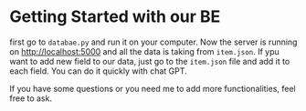# Getting Started with our BE

first go to `databae.py` and run it on your computer.
Now the server is running on [http://localhost:5000](http://localhost:5000) and all the data is taking from `item.json`.
If ypu want to add new field to our data, just go to the `item.json` file and add it to each field. You can do it quickly with chat GPT.

If you have some questions or you need me to add more functionalities, feel free to ask.
